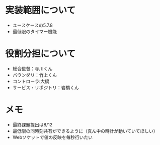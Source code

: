 

# 実装範囲について
- ユースケースの5.7.8
- 最低限のタイマー機能

# 役割分担について
- 総合監督：寺川くん
- バウンダリ：竹上くん
- コントローラ:大橋
- サービス・リポジトリ：岩橋くん



# メモ
- 最終課題提出は8/12
- 最低限の同時刻共有ができるように（真ん中の時計が動いていてほしい）
- Webソケットで値の反映を毎秒行いたい